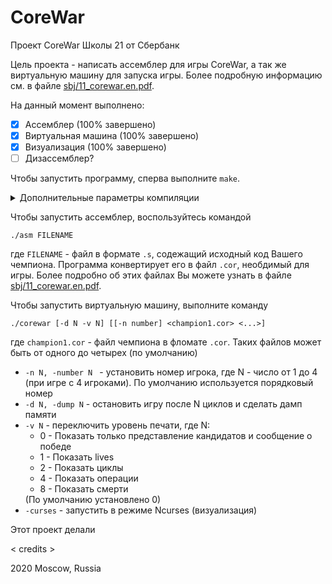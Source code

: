 # CoreWar

Проект CoreWar Школы 21 от Сбербанк

Цель проекта - написать ассемблер для игры CoreWar, а так же виртуальную машину для запуска игры. Более подробную информацию см. в файле [sbj/11_corewar.en.pdf](sbj/11_corewar.en.pdf).

На данный момент выполнено:
- [x] Ассемблер (100% завершено)
- [x] Виртуальная машина (100% завершено)
- [x] Визуализация (100% завершено)
- [ ] Дизассемблер?

Чтобы запустить программу, сперва выполните `make`.    
<details>
 <summary>Дополнительные параметры компиляции</summary>

 <code>make d</code> or <code>make debug</code> or <code>make DEBUGMODE=1</code> - собрать проект в режиме дебага

 <code>make rd</code> or <code>make redebug</code> or <code>make re DEBUGMODE=1</code> - пересобрать проект принудительно в режиме дебага (все файлы будут пересобраны заново)    
</details>

Чтобы запустить ассемблер, воспользуйтесь командой
```
./asm FILENAME
```
где `FILENAME` - файл в формате `.s`, содежащий исходный код Вашего чемпиона. Программа конвертирует его в файл `.cor`, необдимый для игры. Более подробно об этих файлах Вы можете узнать в файле [sbj/11_corewar.en.pdf](sbj/11_corewar.en.pdf).

Чтобы запустить виртуальную машину, выполните команду
```
./corewar [-d N -v N] [[-n number] <champion1.cor> <...>]
```
где `champion1.cor` - файл чемпиона в фломате `.cor`. Таких файлов может быть от одного до четырех (по умолчанию)    



<ul>
 <li><code>-n N, -number N </code> - установить номер игрока, где N - число от 1 до 4 (при игре с 4 игроками). По умолчанию используется порядковый номер</li>
 <li><code>-d N, -dump N</code> - остановить игру после N циклов и сделать дамп памяти</li>
 <li><code>-v N</code> - переключить уровень печати, где N:
 <ul>
  <li>0 - Показать только представление кандидатов и сообщение о победе</li>
  <li>1 - Показать lives</li>
  <li>2 - Показать циклы</li>
  <li>4 - Показать операции</li>
  <li>8 - Показать смерти</li>
 </ul>
 (По умолчанию установлено 0)
</li>
 <li><code>-curses</code> - запустить в режиме Ncurses (визуализация)</li>
</ul>

Этот проект делали   

< credits >

2020 Moscow, Russia